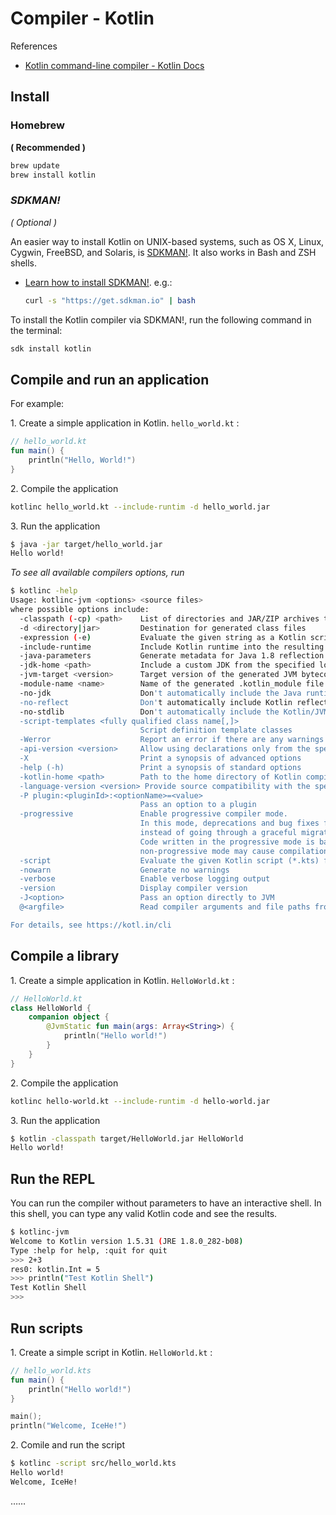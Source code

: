 # Compiler - Kotlin

References

- [Kotlin command-line compiler - Kotlin Docs](https://kotlinlang.org/docs/command-line.html)

## Install

### Homebrew

**( Recommended )**

```bash
brew update
brew install kotlin
```

### _SDKMAN!_

_( Optional )_

An easier way to install Kotlin on UNIX-based systems, such as OS X, Linux, Cygwin, FreeBSD, and Solaris, is [SDKMAN!](https://sdkman.io/).
It also works in Bash and ZSH shells.

- [Learn how to install SDKMAN!](https://sdkman.io/install). e.g.:

    ```bash
    curl -s "https://get.sdkman.io" | bash
    ```

To install the Kotlin compiler via SDKMAN!, run the following command in the terminal:

```bash
sdk install kotlin
```

## Compile and run an application

For example:

1\. Create a simple application in Kotlin. `hello_world.kt` :

```kt
// hello_world.kt
fun main() {
    println("Hello, World!")
}
```

2\. Compile the application

```bash
kotlinc hello_world.kt --include-runtim -d hello_world.jar
```

3\. Run the application

```bash
$ java -jar target/hello_world.jar
Hello world!
```

_To see all available compilers options, run_

```bash
$ kotlinc -help
Usage: kotlinc-jvm <options> <source files>
where possible options include:
  -classpath (-cp) <path>    List of directories and JAR/ZIP archives to search for user class files
  -d <directory|jar>         Destination for generated class files
  -expression (-e)           Evaluate the given string as a Kotlin script
  -include-runtime           Include Kotlin runtime into the resulting JAR
  -java-parameters           Generate metadata for Java 1.8 reflection on method parameters
  -jdk-home <path>           Include a custom JDK from the specified location into the classpath instead of the default JAVA_HOME
  -jvm-target <version>      Target version of the generated JVM bytecode (1.6 (DEPRECATED), 1.8, 9, 10, 11, 12, 13, 14, 15 or 16), default is 1.8
  -module-name <name>        Name of the generated .kotlin_module file
  -no-jdk                    Don't automatically include the Java runtime into the classpath
  -no-reflect                Don't automatically include Kotlin reflection into the classpath
  -no-stdlib                 Don't automatically include the Kotlin/JVM stdlib and Kotlin reflection into the classpath
  -script-templates <fully qualified class name[,]>
                             Script definition template classes
  -Werror                    Report an error if there are any warnings
  -api-version <version>     Allow using declarations only from the specified version of bundled libraries
  -X                         Print a synopsis of advanced options
  -help (-h)                 Print a synopsis of standard options
  -kotlin-home <path>        Path to the home directory of Kotlin compiler used for discovery of runtime libraries
  -language-version <version> Provide source compatibility with the specified version of Kotlin
  -P plugin:<pluginId>:<optionName>=<value>
                             Pass an option to a plugin
  -progressive               Enable progressive compiler mode.
                             In this mode, deprecations and bug fixes for unstable code take effect immediately,
                             instead of going through a graceful migration cycle.
                             Code written in the progressive mode is backward compatible; however, code written in
                             non-progressive mode may cause compilation errors in the progressive mode.
  -script                    Evaluate the given Kotlin script (*.kts) file
  -nowarn                    Generate no warnings
  -verbose                   Enable verbose logging output
  -version                   Display compiler version
  -J<option>                 Pass an option directly to JVM
  @<argfile>                 Read compiler arguments and file paths from the given file

For details, see https://kotl.in/cli
```

## Compile a library

1\. Create a simple application in Kotlin. `HelloWorld.kt` :

```kt
// HelloWorld.kt
class HelloWorld {
    companion object {
        @JvmStatic fun main(args: Array<String>) {
            println("Hello world!")
        }
    }
}
```

2\. Compile the application

```bash
kotlinc hello-world.kt --include-runtim -d hello-world.jar
```

3\. Run the application

```bash
$ kotlin -classpath target/HelloWorld.jar HelloWorld
Hello world!
```

## Run the REPL

You can run the compiler without parameters to have an interactive shell. In this shell, you can type any valid Kotlin code and see the results.

```bash
$ kotlinc-jvm
Welcome to Kotlin version 1.5.31 (JRE 1.8.0_282-b08)
Type :help for help, :quit for quit
>>> 2+3
res0: kotlin.Int = 5
>>> println("Test Kotlin Shell")
Test Kotlin Shell
>>>
```

## Run scripts

1\. Create a simple script in Kotlin. `HelloWorld.kt` :

```kt
// hello_world.kts
fun main() {
    println("Hello world!")
}

main();
println("Welcome, IceHe!")
```

2\. Comile and run the script

```bash
$ kotlinc -script src/hello_world.kts
Hello world!
Welcome, IceHe!
```

……

